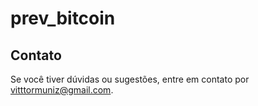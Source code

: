 # prev_bitcoin

## Contato
Se você tiver dúvidas ou sugestões, entre em contato por [vitttormuniz@gmail.com](mailto:vitttormuniz@gmail.com).

